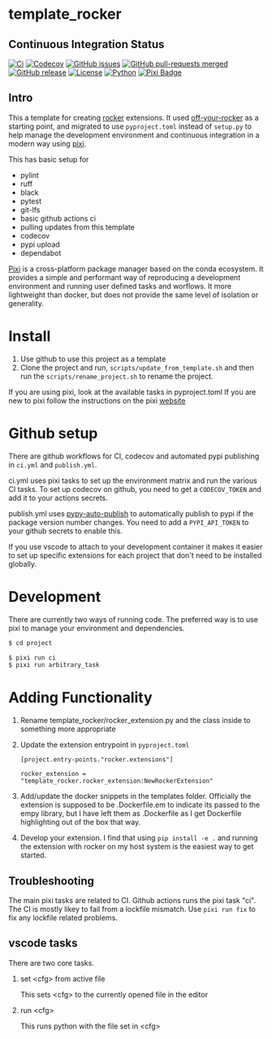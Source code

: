 # template_rocker

## Continuous Integration Status

[![Ci](https://github.com/blooop/template_rocker/actions/workflows/ci.yml/badge.svg?branch=main)](https://github.com/blooop/template_rocker/actions/workflows/ci.yml?query=branch%3Amain)
[![Codecov](https://codecov.io/gh/blooop/template_rocker/branch/main/graph/badge.svg?token=Y212GW1PG6)](https://codecov.io/gh/blooop/template_rocker)
[![GitHub issues](https://img.shields.io/github/issues/blooop/template_rocker.svg)](https://GitHub.com/blooop/template_rocker/issues/)
[![GitHub pull-requests merged](https://badgen.net/github/merged-prs/blooop/template_rocker)](https://github.com/blooop/template_rocker/pulls?q=is%3Amerged)
[![GitHub release](https://img.shields.io/github/release/blooop/template_rocker.svg)](https://GitHub.com/blooop/template_rocker/releases/)
[![License](https://img.shields.io/github/license/blooop/template_rocker
)](https://opensource.org/license/mit/)
[![Python](https://img.shields.io/badge/python-3.8%20%7C%203.9%20%7C%203.10%20%7C%203.11%20%7C%203.12-blue)](https://www.python.org/downloads/)
[![Pixi Badge](https://img.shields.io/endpoint?url=https://raw.githubusercontent.com/prefix-dev/pixi/main/assets/badge/v0.json)](https://pixi.sh)

## Intro

This a template for creating [rocker](https://github.com/tfoote/rocker) extensions.  It used [off-your-rocker](https://github.com/sloretz/off-your-rocker) as a starting point, and migrated to use `pyproject.toml` instead of `setup.py` to help manage the development environment and continuous integration in a modern way using [pixi](https://pixi.sh).

This has basic setup for

* pylint
* ruff
* black
* pytest
* git-lfs
* basic github actions ci
* pulling updates from this template
* codecov
* pypi upload
* dependabot

[Pixi](https://github.com/prefix-dev/pixi) is a cross-platform package manager based on the conda ecosystem.  It provides a simple and performant way of reproducing a development environment and running user defined tasks and worflows.  It more lightweight than docker, but does not provide the same level of isolation or generality. 

# Install

1. Use github to use this project as a template
2. Clone the project and run, `scripts/update_from_template.sh` and then run the `scripts/rename_project.sh` to rename the project.


If you are using pixi, look at the available tasks in pyproject.toml  If you are new to pixi follow the instructions on the pixi [website](https://prefix.dev/)

# Github setup

There are github workflows for CI, codecov and automated pypi publishing in `ci.yml` and `publish.yml`.

ci.yml uses pixi tasks to set up the environment matrix and run the various CI tasks. To set up codecov on github, you need to get a `CODECOV_TOKEN` and add it to your actions secrets.

publish.yml uses [pypy-auto-publish](https://github.com/marketplace/actions/python-auto-release-pypi-github) to automatically publish to pypi if the package version number changes. You need to add a `PYPI_API_TOKEN` to your github secrets to enable this.     

If you use vscode to attach to your development container it makes it easier to set up specific extensions for each project that don't need to be installed globally. 

# Development

There are currently two ways of running code.  The preferred way is to use pixi to manage your environment and dependencies. 

```bash
$ cd project

$ pixi run ci
$ pixi run arbitrary_task
```

# Adding Functionality

1. Rename template_rocker/rocker_extension.py and the class inside to something more appropriate
2. Update the extension entrypoint in `pyproject.toml` 

    `[project.entry-points."rocker.extensions"]`

    `rocker_extension = "template_rocker.rocker_extension:NewRockerExtension"`
3. Add/update the docker snippets in the templates folder.  Officially the extension is supposed to be .Dockerfile.em to indicate its passed to the empy library, but I have left them as .Dockerfile as I get Dockerfile highlighting out of the box that way. 
4. Develop your extension.  I find that using `pip install -e .` and running the extension with rocker on my host system is the easiest way to get started.  


## Troubleshooting

The main pixi tasks are related to CI.  Github actions runs the pixi task "ci".  The CI is mostly likey to fail from a lockfile mismatch.  Use `pixi run fix` to fix any lockfile related problems. 

## vscode tasks

There are two core tasks.  

1. set \<cfg\> from active file

    This sets \<cfg\> to the currently opened file in the editor

2. run \<cfg\>

    This runs python with the file set in \<cfg\>

